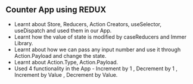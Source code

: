 ## Counter App using REDUX

- Learnt about Store, Reducers, Action Creators, useSelector, useDispatch and used them in our App.
- Learnt how the value of state is modified by caseReducers and Immer Library.
- Learnt about how we can pass any input number and use it through Action.Payload and change the state.
- Learnt about Action.Type, Action.Payload.
- Used 4 functionality in the App - Increment by 1 , Decrement by 1 , Increment by Value , Decrement by Value.